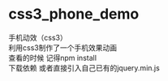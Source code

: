 # css3_phone_demo
手机动效（css3）<br/>
利用css3制作了一个手机效果动画<br/>
查看的时候  记得npm install<br/>
下载依赖  或者直接引入自己已有的jquery.min.js

